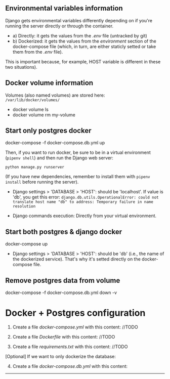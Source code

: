 ## Environmental variables information

Django gets environmental variables differently depending on if you're running the server directly or through the container.

- a) Directly: it gets the values from the _.env_ file (untracked by git)
- b) Dockerized: it gets the values from the _environment_ section of the docker-compose file (which, in turn, are either staticly setted or take them from the _.env_ file).

This is important because, for example, HOST variable is different in these two situations).

## Docker volume information

Volumes (also named volumes) are stored here:\
`/var/lib/docker/volumes/`

- docker volume ls
- docker volume rm my-volume

## Start only postgres docker

docker-compose -f docker-compose.db.yml up

Then, if you want to run docker, be sure to be in a virtual environment (`pipenv shell`) and then run the Django web server:

`python manage.py runserver`

(If you have new dependencies, remember to install them with `pipenv install` before running the server).

- Django settings > 'DATABASE > 'HOST': should be 'localhost'. If value is 'db', you get this error: `django.db.utils.OperationalError: could not translate host name "db" to address: Temporary failure in name resolution`

- Django commands execution: Directly from your virtual environment.

## Start both postgres & django docker

docker-compose up

- Django settings > 'DATABASE > 'HOST': should be 'db' (i.e., the name of the dockerized service). That's why it's setted directly on the docker-compose file.

## Remove postgres data from volume

docker-compose -f docker-compose.db.yml down -v

# Docker + Postgres configuration

1. Create a file _docker-compose.yml_ with this content:
   //TODO

2. Create a file _Dockerfile_ with this content:
   //TODO

3. Create a file _requirements.txt_ with this content:
   //TODO

[Optional] If we want to only dockerize the database:

4. Create a file _docker-compose.db.yml_ with this content:

---
